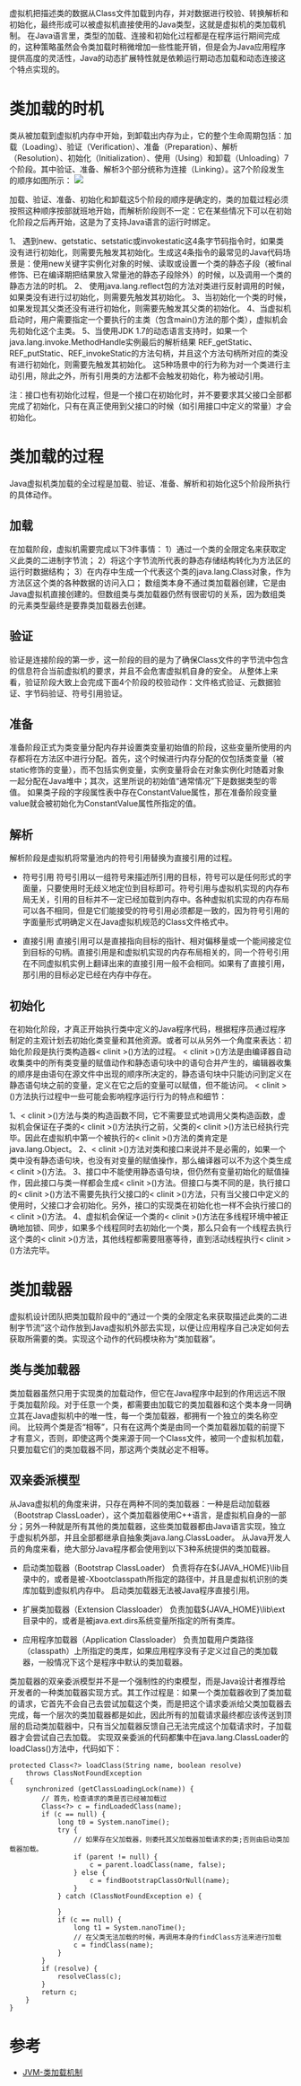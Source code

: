 虚拟机把描述类的数据从Class文件加载到内存，并对数据进行校验、转换解析和初始化，最终形成可以被虚拟机直接使用的Java类型，这就是虚拟机的类加载机制。
在Java语言里，类型的加载、连接和初始化过程都是在程序运行期间完成的，这种策略虽然会令类加载时稍微增加一些性能开销，但是会为Java应用程序提供高度的灵活性，Java的动态扩展特性就是依赖运行期动态加载和动态连接这个特点实现的。

# 类加载的时机
类从被加载到虚拟机内存中开始，到卸载出内存为止，它的整个生命周期包括：加载（Loading）、验证（Verification）、准备（Preparation）、解析（Resolution）、初始化（Initialization）、使用（Using）和卸载（Unloading）7个阶段。其中验证、准备、解析3个部分统称为连接（Linking）。这7个阶段发生的顺序如图所示：
![](类加载过程.png)

加载、验证、准备、初始化和卸载这5个阶段的顺序是确定的，类的加载过程必须按照这种顺序按部就班地开始，而解析阶段则不一定：它在某些情况下可以在初始化阶段之后再开始，这是为了支持Java语言的运行时绑定。

1、 遇到new、getstatic、setstatic或invokestatic这4条字节码指令时，如果类没有进行初始化，则需要先触发其初始化。生成这4条指令的最常见的Java代码场景是：使用new关键字实例化对象的时候、读取或设置一个类的静态子段（被final修饰、已在编译期把结果放入常量池的静态子段除外）的时候，以及调用一个类的静态方法的时机。
2、 使用java.lang.reflect包的方法对类进行反射调用的时候，如果类没有进行过初始化，则需要先触发其初始化。
3、当初始化一个类的时候，如果发现其父类还没有进行初始化，则需要先触发其父类的初始化。
4、当虚拟机启动时，用户需要指定一个要执行的主类（包含main()方法的那个类），虚拟机会先初始化这个主类。
5、当使用JDK 1.7的动态语言支持时，如果一个java.lang.invoke.MethodHandle实例最后的解析结果
REF_getStatic、REF_putStatic、REF_invokeStatic的方法句柄，并且这个方法句柄所对应的类没有进行初始化，则需要先触发其初始化。
这5种场景中的行为称为对一个类进行主动引用，除此之外，所有引用类的方法都不会触发初始化，称为被动引用。

注：接口也有初始化过程，但是一个接口在初始化时，并不要要求其父接口全部都完成了初始化，只有在真正使用到父接口的时候（如引用接口中定义的常量）才会初始化。

# 类加载的过程
Java虚拟机类加载的全过程是加载、验证、准备、解析和初始化这5个阶段所执行的具体动作。
## 加载
在加载阶段，虚拟机需要完成以下3件事情：
1）通过一个类的全限定名来获取定义此类的二进制字节流；
2）将这个字节流所代表的静态存储结构转化为方法区的运行时数据结构；
3）在内存中生成一个代表这个类的java.lang.Class对象，作为方法区这个类的各种数据的访问入口；
数组类本身不通过类加载器创建，它是由Java虚拟机直接创建的。但数组类与类加载器仍然有很密切的关系，因为数组类的元素类型最终是要靠类加载器去创建。

## 验证
验证是连接阶段的第一步，这一阶段的目的是为了确保Class文件的字节流中包含的信息符合当前虚拟机的要求，并且不会危害虚拟机自身的安全。
从整体上来看，验证阶段大致上会完成下面4个阶段的校验动作：文件格式验证、元数据验证、字节码验证、符号引用验证。
## 准备
准备阶段正式为类变量分配内存并设置类变量初始值的阶段，这些变量所使用的内存都将在方法区中进行分配。首先，这个时候进行内存分配的仅包括类变量（被static修饰的变量），而不包括实例变量，实例变量将会在对象实例化时随着对象一起分配在Java堆中；其次，这里所说的初始值“通常情况”下是数据类型的零值。
如果类子段的字段属性表中存在ConstantValue属性，那在准备阶段变量value就会被初始化为ConstantValue属性所指定的值。

## 解析
解析阶段是虚拟机将常量池内的符号引用替换为直接引用的过程。


- 符号引用
符号引用以一组符号来描述所引用的目标，符号可以是任何形式的字面量，只要使用时无歧义地定位到目标即可。符号引用与虚拟机实现的内存布局无关，引用的目标并不一定已经加载到内存中。各种虚拟机实现的内存布局可以各不相同，但是它们能接受的符号引用必须都是一致的，因为符号引用的字面量形式明确定义在Java虚拟机规范的Class文件格式中。


- 直接引用
直接引用可以是直接指向目标的指针、相对偏移量或一个能间接定位到目标的句柄。直接引用是和虚拟机实现的内存布局相关的，同一个符号引用在不同虚拟机实例上翻译出来的直接引用一般不会相同。如果有了直接引用，那引用的目标必定已经在内存中存在。

## 初始化
在初始化阶段，才真正开始执行类中定义的Java程序代码，根据程序员通过程序制定的主观计划去初始化类变量和其他资源。或者可以从另外一个角度来表达：初始化阶段是执行类构造器< clinit >()方法的过程。
< clinit >()方法是由编译器自动收集类中的所有类变量的赋值动作和静态语句块中的语句合并产生的，编辑器收集的顺序是由语句在源文件中出现的顺序所决定的，静态语句块中只能访问到定义在静态语句块之前的变量，定义在它之后的变量可以赋值，但不能访问。
< clinit  >()方法执行过程中一些可能会影响程序运行行为的特点和细节：

1、< clinit >()方法与类的构造函数不同，它不需要显式地调用父类构造函数，虚拟机会保证在子类的< clinit >()方法执行之前，父类的< clinit >()方法已经执行完毕。因此在虚拟机中第一个被执行的< clinit >()方法的类肯定是java.lang.Object。
2、< clinit >()方法对类和接口来说并不是必需的，如果一个类中没有静态语句块，也没有对变量的赋值操作，那么编译器可以不为这个类生成< clinit >()方法。
3、接口中不能使用静态语句块，但仍然有变量初始化的赋值操作，因此接口与类一样都会生成< clinit >()方法。但接口与类不同的是，执行接口的< clinit >()方法不需要先执行父接口的< clinit >()方法，只有当父接口中定义的使用时，父接口才会初始化。另外，接口的实现类在初始化也一样不会执行接口的< clinit >()方法。
4、虚拟机会保证一个类的< clinit >()方法在多线程环境中被正确地加锁、同步，如果多个线程同时去初始化一个类，那么只会有一个线程去执行这个类的< clinit >()方法，其他线程都需要阻塞等待，直到活动线程执行< clinit >()方法完毕。

# 类加载器
虚拟机设计团队把类加载阶段中的“通过一个类的全限定名来获取描述此类的二进制字节流”这个动作放到Java虚拟机外部去实现，以便让应用程序自己决定如何去获取所需要的类。实现这个动作的代码模块称为“类加载器”。
## 类与类加载器
类加载器虽然只用于实现类的加载动作，但它在Java程序中起到的作用远远不限于类加载阶段。对于任意一个类，都需要由加载它的类加载器和这个类本身一同确立其在Java虚拟机中的唯一性，每一个类加载器，都拥有一个独立的类名称空间。
比较两个类是否“相等”，只有在这两个类是由同一个类加载器加载的前提下才有意义，否则，即使这两个类来源于同一个Class文件，被同一个虚拟机加载，只要加载它们的类加载器不同，那这两个类就必定不相等。

## 双亲委派模型
从Java虚拟机的角度来讲，只存在两种不同的类加载器：一种是启动加载器（Bootstrap ClassLoader），这个类加载器使用C++语言，是虚拟机自身的一部分；另外一种就是所有其他的类加载器，这些类加载器都由Java语言实现，独立于虚拟机外部，并且全部都继承自抽象类java.lang.ClassLoader。
从Java开发人员的角度来看，绝大部分Java程序都会使用到以下3种系统提供的类加载器。

- 启动类加载器（Bootstrap ClassLoader）
负责将存在${JAVA_HOME}\lib目录中的，或者是被-Xbootclasspath所指定的路径中，并且是虚拟机识别的类库加载到虚拟机内存中。
启动类加载器无法被Java程序直接引用。

- 扩展类加载器（Extension Classloader）
负责加载${JAVA_HOME}\lib\ext目录中的，或者是被java.ext.dirs系统变量所指定的所有类库。

- 应用程序加载器（Application Classloader）
负责加载用户类路径（classpath）上所指定的类库，如果应用程序没有子定义过自己的类加载器，一般情况下这个是程序中默认的类加载器。

类加载器的双亲委派模型并不是一个强制性的约束模型，而是Java设计者推荐给开发者的一种类加载器实现方式。其工作过程是：如果一个类加载器收到了类加载的请求，它首先不会自己去尝试加载这个类，而是把这个请求委派给父类加载器去完成，每一个层次的类加载器都是如此，因此所有的加载请求最终都应该传送到顶层的启动类加载器中，只有当父加载器反馈自己无法完成这个加载请求时，子加载器才会尝试自己去加载。
实现双亲委派的代码都集中在java.lang.ClassLoader的loadClass()方法中，代码如下：

```
protected Class<?> loadClass(String name, boolean resolve)
    throws ClassNotFoundException
{
    synchronized (getClassLoadingLock(name)) {
        // 首先，检查请求的类是否已经被加载过
        Class<?> c = findLoadedClass(name);
        if (c == null) {
            long t0 = System.nanoTime();
            try {
                // 如果存在父加载器，则委托其父加载器加载请求的类;否则由启动类加载器加载。
                if (parent != null) {
                    c = parent.loadClass(name, false);
                } else {
                    c = findBootstrapClassOrNull(name);
                }
            } catch (ClassNotFoundException e) {
                
            }
            if (c == null) {
                long t1 = System.nanoTime();
                // 在父类无法加载的时候，再调用本身的findClass方法来进行加载
                c = findClass(name);
            }
        }
        if (resolve) {
            resolveClass(c);
        }
        return c;
    }
}
```


# 参考

- [JVM-类加载机制](https://juejin.im/post/5a5e02e451882573473dc5fb)